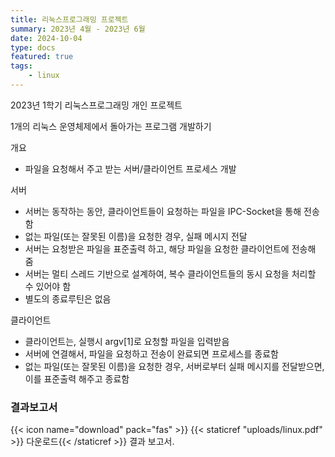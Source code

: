 ```yaml
---
title: 리눅스프로그래밍 프로젝트
summary: 2023년 4월 - 2023년 6월
date: 2024-10-04
type: docs
featured: true
tags:
    - linux
---
```


2023년 1학기 리눅스프로그래밍 개인 프로젝트 

1개의 리눅스 운영체제에서 돌아가는 프로그램 개발하기

개요
- 파일을 요청해서 주고 받는 서버/클라이언트 프로세스 개발

서버
- 서버는 동작하는 동안, 클라이언트들이 요청하는 파일을 IPC-Socket을 통해 전송함
- 없는 파일(또는 잘못된 이름)을 요청한 경우, 실패 메시지 전달
- 서버는 요청받은 파일을 표준출력 하고, 해당 파일을 요청한 클라이언트에 전송해 줌
- 서버는 멀티 스레드 기반으로 설계하여, 복수 클라이언트들의 동시 요청을 처리할 수 있어야 함
- 별도의 종료루틴은 없음

클라이언트
- 클라이언트는, 실행시 argv[1]로 요청할 파일을 입력받음
- 서버에 연결해서, 파일을 요청하고 전송이 완료되면 프로세스를 종료함
- 없는 파일(또는 잘못된 이름)을 요청한 경우, 서버로부터 실패 메시지를 전달받으면, 이를 표준출력 해주고 종료함



### 결과보고서
{{< icon name="download" pack="fas" >}} {{< staticref "uploads/linux.pdf" >}} 다운로드{{< /staticref >}} 결과 보고서.
